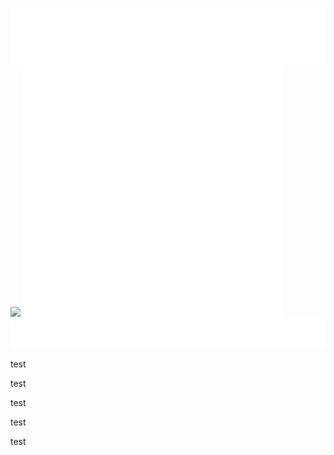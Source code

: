 ![](1.svg)
![](https://spotify-recently-played-readme.vercel.app/api?user=yeckirv4x7qhwarqoqdqllbyf)
![](2.svg)
![](3.svg)
<div>
  <p>test</p>
  <div>
    <p>test</p>
    <p>test</p><p>test</p>
    <p>test</p>
  </div>
</div>

